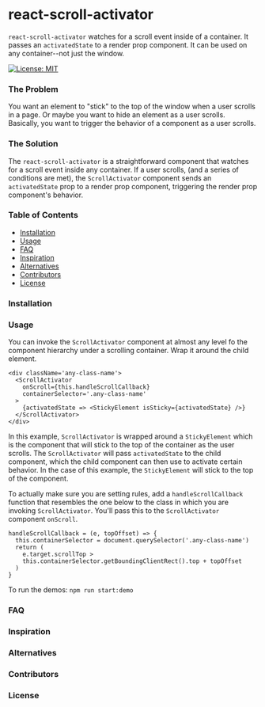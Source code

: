 # react-scroll-activator
`react-scroll-activator` watches for a scroll event inside of a container. It passes an `activatedState` to a render prop component.
It can be used on any container--not just the window.  

[![License: MIT](https://img.shields.io/badge/License-MIT-yellow.svg)](https://opensource.org/licenses/MIT)

### The Problem
You want an element to "stick" to the top of the window when a user scrolls in a page. Or maybe you want to hide an element as a user scrolls. Basically, you want to trigger the behavior of a component as a user scrolls. 

### The Solution
The `react-scroll-activator` is a straightforward component that watches for a scroll event inside any container. If a user scrolls, (and a series of conditions are met), the `ScrollActivator` component sends an `activatedState` prop to a render prop component, triggering the render prop component's behavior. 

<!-- START doctoc generated TOC please keep comment here to allow auto update -->
<!-- DON'T EDIT THIS SECTION, INSTEAD RE-RUN doctoc TO UPDATE -->
### Table of Contents

- [Installation](#installation)
- [Usage](#usage)
- [FAQ](#faq)
- [Inspiration](#inspiration)
- [Alternatives](#alternatives)
- [Contributors](#contributors)
- [License](#license)

<!-- END doctoc generated TOC please keep comment here to allow auto update -->
  
### Installation
### Usage

You can invoke the `ScrollActivator` component at almost any level fo the component hierarchy under a scrolling container. Wrap it around the child element.

```
<div className='any-class-name'>
  <ScrollActivator
    onScroll={this.handleScrollCallback}
    containerSelector='.any-class-name'
  >
    {activatedState => <StickyElement isSticky={activatedState} />}
  </ScrollActivator>
</div>
```
In this example, `ScrollActivator` is wrapped around a `StickyElement` which is the component that will stick to the top of the container as the user scrolls. The `ScrollActivator` will pass `activatedState` to the child component, which the child component can then use to activate certain behavior. In the case of this example, the `StickyElement` will stick to the top of the component. 

To actually make sure you are setting rules, add a `handleScrollCallback` function that resembles the one below to the class in which you are invoking `ScrollActivator`. You'll pass this to the `ScrollActivator` component `onScroll`. 

```
handleScrollCallback = (e, topOffset) => {
  this.containerSelector = document.querySelector('.any-class-name')
  return (
    e.target.scrollTop >
    this.containerSelector.getBoundingClientRect().top + topOffset
  )
}
```

To run the demos: `npm run start:demo`

### FAQ
### Inspiration
### Alternatives
### Contributors
### License
